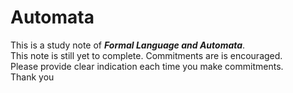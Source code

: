 # Automata
This is a study note of ***Formal Language and Automata***.\
This note is still yet to complete. Commitments are is encouraged.\
Please provide clear indication each time you make commitments.\
Thank you
